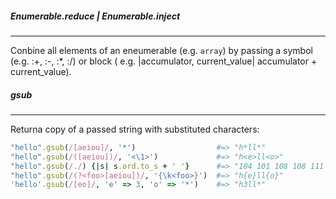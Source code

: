 ##### Enumerable.reduce | Enumerable.inject 
___
Conbine all elements of an eneumerable (e.g. `array`) by passing a symbol (e.g. :+, :-, :*, :/) or block ( e.g. |accumulator, current_value| accumulator + current_value). 

##### gsub
___
Returna copy of a passed string with substituted characters:

```ruby
"hello".gsub(/[aeiou]/, '*')                  #=> "h*ll*"
"hello".gsub(/([aeiou])/, '<\1>')             #=> "h<e>ll<o>"
"hello".gsub(/./) {|s| s.ord.to_s + ' '}      #=> "104 101 108 108 111 "
"hello".gsub(/(?<foo>[aeiou])/, '{\k<foo>}')  #=> "h{e}ll{o}"
'hello'.gsub(/[eo]/, 'e' => 3, 'o' => '*')    #=> "h3ll*"
```
